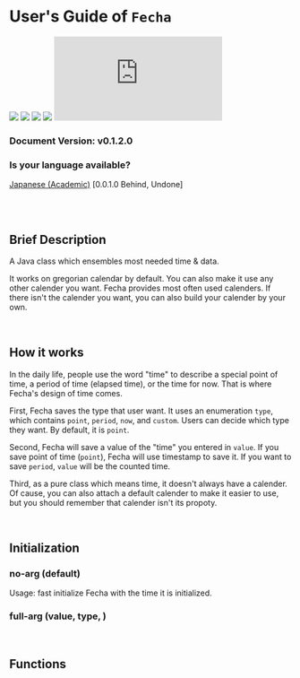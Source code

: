 User's Guide of `Fecha`
=======================================

![](https://img.shields.io/badge/status-under_development-eebbcb?logoColor=4c6473)
![](https://img.shields.io/github/issues-raw/OzelotVanilla/Jathon/bug:%20Fecha?color=c53d43&label=bug)
![](https://img.shields.io/github/issues-raw/OzelotVanilla/Jathon/warning:%20Fecha?color=f08300&label=warn)
![](https://img.shields.io/github/issues-raw/OzelotVanilla/Jathon/todo:%20Fecha?color=38a1db&label=todo)
![](https://img.shields.io/github/size/OzelotVanilla/Jathon/src/main/java/org/cesno/jathon/time/Fecha.java?color=cee4ae&logoColor=4c6473)

### Document Version: v0.1.2.0

### Is your language available?

<a href="./Fecha-jpa.md">
Japanese (Academic)</a> [0.0.1.0 Behind, Undone]

<br /><br />

Brief Description
---------------------------------------

A Java class which ensembles most needed time & data.

It works on gregorian calendar by default.
You can also make it use any other calender you want.
Fecha provides most often used calenders.
If there isn't the calender you want, you can also build your calender by your own.

<br />

How it works
---------------------------------------

In the daily life, people use the word "time" to describe a special point of time,
a period of time (elapsed time), or the time for now. 
That is where Fecha's design of time comes.

First, Fecha saves the type that user want. It uses an enumeration `type`,
which contains `point`, `period`, `now`, and `custom`.
Users can decide which type they want. By default, it is `point`.

Second, Fecha will save a value of the "time" you entered in `value`.
If you save point of time (`point`), Fecha will use timestamp to save it.
If you want to save `period`, `value` will be the counted time.

Third, as a pure class which means time, it doesn't always have a calender. Of cause, you can also attach a default calender to make it easier to use, but you should remember that calender isn't its propoty.

<br />


Initialization
---------------------------------------

### no-arg (default)

Usage: fast initialize Fecha with the time it is initialized.

### full-arg (value, type, )


<br />

Functions 
---------------------------------------

